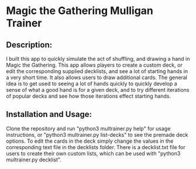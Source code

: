 # Magic the Gathering Mulligan Trainer
## Description:
I built this app to quickly simulate the act of shuffling, and drawing a hand in Magic the Gathering. This app allows players to create a custom deck, or edit the corresponding supplied decklists, and see a lot of starting hands in a very short time. It also allows users to draw additional cards. The general idea is to get used to seeing a lot of hands quickly to quickly develop a sense of what a good hand is for a given deck, and to try different iterations of popular decks and see how those iterations effect starting hands.

## Installation and Usage:
Clone the repository and run "python3 multrainer.py help" for usage instructions, or "python3 multrainer.py list-decks" to see the premade deck options. To edit the cards in the deck simply change the values in the corresponding text file in the decklists folder. There is a decklist.txt file for users to create their own custom lists, which can be used with "python3 multrainer.py decklist".
